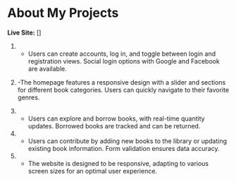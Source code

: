 # About My Projects

**Live Site:** []

1. - Users can create accounts, log in, and toggle between login and registration views. Social login options with Google and Facebook are available.

2. -The homepage features a responsive design with a slider and sections for different book categories. Users can quickly navigate to their favorite genres.

3. - Users can explore and borrow books, with real-time quantity updates. Borrowed books are tracked and can be returned.
4. - Users can contribute by adding new books to the library or updating existing book information. Form validation ensures data accuracy.

5. - The website is designed to be responsive, adapting to various screen sizes for an optimal user experience.
